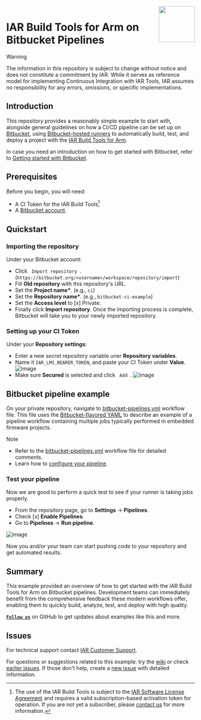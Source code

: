 <img align="right" src="https://github.com/user-attachments/assets/c3870204-20be-4281-9fa7-016a4999734b" width="96px" />


# IAR Build Tools for Arm on Bitbucket Pipelines


>[!WARNING]
>The information in this repository is subject to change without notice and does not constitute a commitment by IAR. While it serves as reference model for implementing Continuous Integration with IAR Tools, IAR assumes no responsibility for any errors, omissions, or specific implementations.


## Introduction
This repository provides a reasonably simple example to start with, alongside general guidelines on how a CI/CD pipeline can be set up on [Bitbucket](https://bitbucket.org), using [Bitbucket-hosted runners]() to automatically build, test, and deploy a project with the [IAR Build Tools for Arm](https://www.iar.com/embedded-development-tools/embedded-ci-cd).

In case you need an introduction on how to get started with Bitbucket, refer to [Getting started with Bitbucket](https://bitbucket.org/product/guides).


## Prerequisites
Before you begin, you will need:
- A CI Token for the IAR Build Tools[^1]
- A [Bitbucket account][url-bb-join].


## Quickstart
### Importing the repository
Under your Bitbucket account:
- Click `  Import repository  `. (`https://bitbucket.org/<username>/workspace/repository/import`)
- Fill **Old repository** with this repository's URL.
- Set the __Project name*__. (e.g., `ci`)
- Set the __Repository name*__. (e.g., `bitbucket-ci-example`)
- Set the __Access level__ to [x] Private.
- Finally click **Import repository**.
Once the importing process is complete, Bitbucket will take you to your newly imported repository.

### Setting up your CI Token
Under your __Repository settings__:
- Enter a new _secret_ repository variable uner __Repository variables__.
- Name it `IAR_LMS_BEARER_TOKEN`, and paste your CI Token under __Value__.
![image](https://github.com/user-attachments/assets/a2c8fbab-05d6-4505-aa72-b7812fcc3c59)
- Make sure __Secured__ is selected and click `  Add  `.
![image](https://github.com/user-attachments/assets/567523ce-e3ef-4452-8e86-5441a04d336a)


## Bitbucket pipeline example
On your private repository, navigate to [bitbucket-pipelines.yml](bitbucket-pipelines.yml) workflow file. This file uses the [Bitbucket-flavored YAML][url-bb-doc-pipeline] to describe an example of a pipeline workflow containing multiple jobs typically performed in embedded firmware projects.

>[!NOTE]
>- Refer to the [bitbucket-pipelines.yml](bitbucket-pipelines.yml) workflow file for detailed comments.
>- Learn how to [configure your pipeline][url-bb-doc-pipeline].

### Test your pipeline
Now we are good to perform a quick test to see if your runner is taking jobs properly.
- From the repository page, go to __Settings__ → __Pipelines__.
- Check [x] __Enable Pipelines__.
- Go to __Pipelines__ → __Run pipeline__.

![image](https://github.com/user-attachments/assets/93bc780b-aee2-4682-a529-0d4d8c5b20fb)

Now you and/or your team can start pushing code to your repository and get automated results. 


## Summary
This example provided an overview of how to get started with the IAR Build Tools for Arm on Bitbucket pipelines. Development teams can immediately benefit from the comprehensive feedback these modern workflows offer, enabling them to quickly build, analyze, test, and deploy with high quality.

[__` Follow us `__][url-gh-iar] on GitHub to get updates about examples like this and more.


## Issues
For technical support contact [IAR Customer Support][url-iar-customer-support].

For questions or suggestions related to this example: try the [wiki][url-repo-wiki] or check [earlier issues][url-repo-issue-old]. If those don't help, create a [new issue][url-repo-issue-new] with detailed information.

[^1]: The use of the IAR Build Tools is subject to the [IAR Software License Agreement](https://github.com/iarsystems/bitbucket-ci-example/blob/master/LICENSE.md) and requires a valid subscription-based activation token for operation. If you are not yet a subscriber, please [contact us](https://iar.com/about/contact) for more information.

<!-- links -->
[url-iar-customer-support]: https://iar.my.site.com/mypages/s/contactsupport
[url-iar-bxarm]: https://www.iar.com/bxarm
[url-gh-iar]: https://github.com/iarsystems
    
[url-bb-doc-pipeline]: https://support.atlassian.com/bitbucket-cloud/docs/configure-your-pipeline/
[url-bb-doc-yaml]: https://support.atlassian.com/bitbucket-cloud/docs/configure-your-runner-in-bitbucket-pipelines-yml/
[url-bb-doc-runner]: https://support.atlassian.com/bitbucket-cloud/docs/runners
[url-bb-join]: http://www.atlassian.com/try/cloud/signup?bundle=bitbucket

[url-repo]: https://github.com/iarsystems/bitbucket-ci-example
[url-repo-wiki]: https://github.com/iarsystems/bitbucket-ci-example/wiki
[url-repo-issue-new]: https://github.com/iarsystems/bitbucket-ci-example/issues/new
[url-repo-issue-old]: https://github.com/iarsystems/bitbucket-ci-example/issues?q=is%3Aissue+is%3Aopen%7Cclosed

